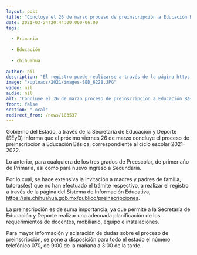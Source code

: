 ```yaml
---
layout: post
title: "Concluye el 26 de marzo proceso de preinscripción a Educación Básica"
date: 2021-03-24T20:44:00.000-06:00
tags:
  
  - Primaria
  
  - Educación
  
  - chihuahua
  
author: nil
description: "El registro puede realizarse a través de la página https://sie.chihuahua.gob.mx/publico/preinscripciones"
image: "/uploads/2021/images-SED_6228.JPG"
video: nil
audio: nil
alt: "Concluye el 26 de marzo proceso de preinscripción a Educación Básica"
front: false
section: "Local"
redirect_from: /news/183537
---
```


Gobierno del Estado, a través de la Secretaría de Educación y Deporte (SEyD) informa que el próximo viernes 26 de marzo concluye el proceso de preinscripción a Educación Básica, correspondiente al ciclo escolar 2021-2022.

Lo anterior, para cualquiera de los tres grados de Preescolar, de primer año de Primaria, así como para nuevo ingreso a Secundaria.

Por lo cual, se hace extensiva la invitación a madres y padres de familia, tutoras(es) que no han efectuado el trámite respectivo, a realizar el registro a través de la página del Sistema de Información Educativa, https://sie.chihuahua.gob.mx/publico/preinscripciones.

La preinscripción es de suma importancia, ya que permite a la Secretaría de Educación y Deporte realizar una adecuada planificación de los requerimientos de docentes, mobiliario, equipo e instalaciones.

Para mayor información y aclaración de dudas sobre el proceso de preinscripción, se pone a disposición para todo el estado el número telefónico 070, de 9:00 de la mañana a 3:00 de la tarde.